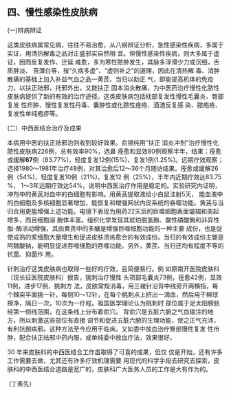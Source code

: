 ## 四、慢性感染性皮肤病

(一)辨病辨证

这类皮肤病属常见病，往往不易治愈，从八纲辨证分析，急性感染性疾病，多属于实证，用清热解毒之品对正盛邪实自然相  宜。但慢性感染性疾病，则大多属于虚证，因而反复发作、迁延 难愈，多为寒性脓肿发生，其脉多浮滑少力或沉细，舌质胖淡、 苔薄白等，按“久病多虚”、“虚则补之”的道理，因此在清热解 毒、消肿散痛的基础上加入补益气血之品一黄芪、当归以助正 气，即能提高机体的免疫力，以扶正祛邪，托邪外出，又能扶正 固本消炎散痛，为中医药治疗慢性化脓性皮肤病提供了新的有效的治疗途径。这类皮肤病包括枕部复发性慢性毛囊炎、臀部复发 性疖肿、慢性复发性丹毒、囊肿性或化脓性痤疮、酒渣反复感 染、脓疱疮、复发性单纯疱疹等。

(二）中西医结合治疗及成果  

本病用中医的扶正祛邪治则收到较好效果。俞锡纯用“扶正 消炎冲剂”治疗慢性化脓性皮肤病226例，总有效率90%，选鼻 痊愈和显效80例观察半年，结果：痊愈或缓解**67**例（83.77%)，轻度复发12例(15%)，复发1例(1.25%)。远期疗效观察； 选择1980〜1981年治疗48例，对其治愈后12〜36个月随访结果。痊愈或缓解26例（54%)，轻度复发10例（21%)，复发12 例（25%），半年内近期疗效达83.75 %， 1〜3年远期疗效达54%，说明中西医治疗作用是稳定的。实验研究内证明，冲剂中的黄芪对血中的白细胞有影响。用黄芪提取液给小白鼠注射5天，  能血液中的白细胞及多核细胞显著增加，能恢复和增强网状内皮系统的吞噬功能。黄芪与当归合用更能增强上述功能，电镜下表现为用药22天后的巨噬细胞表面皱褶和突起增多，而且细胞溶 酶体丰富。组织化学发现其琥珀脱氢酶、酸性磷酸酶和非异性脂-酶活动增强，其由黄芪中的多醣是增强巨噬细胞功能的一种主要 成份，也是促使成熟的浆细胞大量增生和促进皮肤溃疡愈合的有效成份。当归的有效成份主嬰是阿魏酸钠，能明显促进吞噬细胞的吞噬功能。另外，黄芪、当归还均有程度不等的抗菌、抑菌作 用。

针刺治疗这类皮肤病也取得一些好的疗效，且简便易行。例 如原南开医院皮肤科（现长征医院皮肤科）拫告，挑刺治疗慢性 头项部毛囊炎73例，痊愈42例，显效11例，进步17例，挑刺方 法，皮肤常规消毒，用三棱针沿背中线旁开两横指，每个棘突平面挑一针，每侧10〜12针，在每个挑刺点上挤出一滴血，然后用干棉球擦净，隔日一次，10次为一疗程。祖国医学理论认为挑刺时 部位属于足太阳膀胱经第一侧线范围，在这条线上分布着俞穴。 背俞穴是五脏六腑之气血输注的地方，所以刺激这些部位有直接  调节和促进五脏六腑的生理功能，使之正气充沛，有利抗御病邪。这种方法至今应用于临床。又如委中放血治疗臀部慢性复发 性疖肿，配合扶正祛邪中药内服，或单纯委中放血疗法，效果很好。  

30 年来皮肤科的中西医结合工作虽取得了可喜的成果，但仅 仅是开始，还有许多工作需要去做，尤其还有许多疗效机理需要  用现代的科学手段去研究去探索，皮肤科的中西医结合道路是宽广的，皮肤科广大医务人员的工作是大有作为的。  


​                                                                                                                                                           (丁素先）